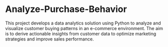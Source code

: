 # Analyze-Purchase-Behavior
This project develops a data analytics solution using Python to analyze and visualize customer buying patterns in an e-commerce environment. The aim is to derive actionable insights from customer data to optimize marketing strategies and improve sales performance.
